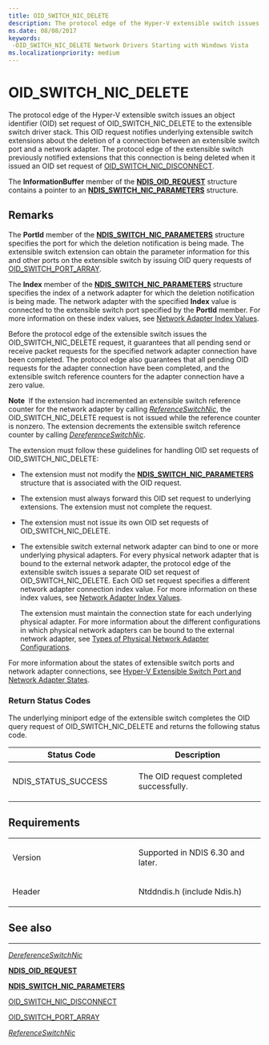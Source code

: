 ```yaml
---
title: OID_SWITCH_NIC_DELETE
description: The protocol edge of the Hyper-V extensible switch issues an object identifier (OID) set request of OID_SWITCH_NIC_DELETE to the extensible switch driver stack.
ms.date: 08/08/2017
keywords: 
 -OID_SWITCH_NIC_DELETE Network Drivers Starting with Windows Vista
ms.localizationpriority: medium
---
```


# OID\_SWITCH\_NIC\_DELETE


The protocol edge of the Hyper-V extensible switch issues an object identifier (OID) set request of OID\_SWITCH\_NIC\_DELETE to the extensible switch driver stack. This OID request notifies underlying extensible switch extensions about the deletion of a connection between an extensible switch port and a network adapter. The protocol edge of the extensible switch previously notified extensions that this connection is being deleted when it issued an OID set request of [OID\_SWITCH\_NIC\_DISCONNECT](oid-switch-nic-disconnect.md).

The **InformationBuffer** member of the [**NDIS\_OID\_REQUEST**](/windows-hardware/drivers/ddi/ndis/ns-ndis-_ndis_oid_request) structure contains a pointer to an [**NDIS\_SWITCH\_NIC\_PARAMETERS**](/windows-hardware/drivers/ddi/ntddndis/ns-ntddndis-_ndis_switch_nic_parameters) structure.

Remarks
-------

The **PortId** member of the [**NDIS\_SWITCH\_NIC\_PARAMETERS**](/windows-hardware/drivers/ddi/ntddndis/ns-ntddndis-_ndis_switch_nic_parameters) structure specifies the port for which the deletion notification is being made. The extensible switch extension can obtain the parameter information for this and other ports on the extensible switch by issuing OID query requests of [OID\_SWITCH\_PORT\_ARRAY](oid-switch-port-array.md).

The **Index** member of the [**NDIS\_SWITCH\_NIC\_PARAMETERS**](/windows-hardware/drivers/ddi/ntddndis/ns-ntddndis-_ndis_switch_nic_parameters) structure specifies the index of a network adapter for which the deletion notification is being made. The network adapter with the specified **Index** value is connected to the extensible switch port specified by the **PortId** member. For more information on these index values, see [Network Adapter Index Values](./network-adapter-index-values.md).

Before the protocol edge of the extensible switch issues the OID\_SWITCH\_NIC\_DELETE request, it guarantees that all pending send or receive packet requests for the specified network adapter connection have been completed. The protocol edge also guarantees that all pending OID requests for the adapter connection have been completed, and the extensible switch reference counters for the adapter connection have a zero value.

**Note**  If the extension had incremented an extensible switch reference counter for the network adapter by calling [*ReferenceSwitchNic*](/windows-hardware/drivers/ddi/ndis/nc-ndis-ndis_switch_reference_switch_nic), the OID\_SWITCH\_NIC\_DELETE request is not issued while the reference counter is nonzero. The extension decrements the extensible switch reference counter by calling [*DereferenceSwitchNic*](/windows-hardware/drivers/ddi/ndis/nc-ndis-ndis_switch_dereference_switch_nic).

 

The extension must follow these guidelines for handling OID set requests of OID\_SWITCH\_NIC\_DELETE:

-   The extension must not modify the [**NDIS\_SWITCH\_NIC\_PARAMETERS**](/windows-hardware/drivers/ddi/ntddndis/ns-ntddndis-_ndis_switch_nic_parameters) structure that is associated with the OID request.

-   The extension must always forward this OID set request to underlying extensions. The extension must not complete the request.

-   The extension must not issue its own OID set requests of OID\_SWITCH\_NIC\_DELETE.

-   The extensible switch external network adapter can bind to one or more underlying physical adapters. For every physical network adapter that is bound to the external network adapter, the protocol edge of the extensible switch issues a separate OID set request of OID\_SWITCH\_NIC\_DELETE. Each OID set request specifies a different network adapter connection index value. For more information on these index values, see [Network Adapter Index Values](./network-adapter-index-values.md).

    The extension must maintain the connection state for each underlying physical adapter. For more information about the different configurations in which physical network adapters can be bound to the external network adapter, see [Types of Physical Network Adapter Configurations](./types-of-physical-network-adapter-configurations.md).

For more information about the states of extensible switch ports and network adapter connections, see [Hyper-V Extensible Switch Port and Network Adapter States](./hyper-v-extensible-switch-port-and-network-adapter-states.md).

### Return Status Codes

The underlying miniport edge of the extensible switch completes the OID query request of OID\_SWITCH\_NIC\_DELETE and returns the following status code.

<table>
<colgroup>
<col width="50%" />
<col width="50%" />
</colgroup>
<thead>
<tr class="header">
<th>Status Code</th>
<th>Description</th>
</tr>
</thead>
<tbody>
<tr class="odd">
<td><p>NDIS_STATUS_SUCCESS</p></td>
<td><p>The OID request completed successfully.</p></td>
</tr>
</tbody>
</table>

 

Requirements
------------

<table>
<colgroup>
<col width="50%" />
<col width="50%" />
</colgroup>
<tbody>
<tr class="odd">
<td><p>Version</p></td>
<td><p>Supported in NDIS 6.30 and later.</p></td>
</tr>
<tr class="even">
<td><p>Header</p></td>
<td>Ntddndis.h (include Ndis.h)</td>
</tr>
</tbody>
</table>

## See also


****
[*DereferenceSwitchNic*](/windows-hardware/drivers/ddi/ndis/nc-ndis-ndis_switch_dereference_switch_nic)

[**NDIS\_OID\_REQUEST**](/windows-hardware/drivers/ddi/ndis/ns-ndis-_ndis_oid_request)

[**NDIS\_SWITCH\_NIC\_PARAMETERS**](/windows-hardware/drivers/ddi/ntddndis/ns-ntddndis-_ndis_switch_nic_parameters)

[OID\_SWITCH\_NIC\_DISCONNECT](oid-switch-nic-disconnect.md)

[OID\_SWITCH\_PORT\_ARRAY](oid-switch-port-array.md)

[*ReferenceSwitchNic*](/windows-hardware/drivers/ddi/ndis/nc-ndis-ndis_switch_reference_switch_nic)

 

